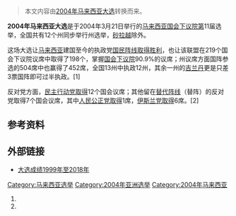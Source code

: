 > 本文内容由[2004年马来西亚大选](https://zh.wikipedia.org/wiki/2004年马来西亚大选)转换而来。


**2004年马来西亚大选**是于2004年3月21日举行的[马来西亚国会](../Page/马来西亚国会.md "wikilink")[下议院第](https://zh.wikipedia.org/wiki/马来西亚下议院 "wikilink")11届选举，全国共有12个州同步举行州选举，[砂拉越](../Page/砂拉越.md "wikilink")除外。

这场大选让[马来西亚](../Page/马来西亚.md "wikilink")建国至今的执政党[国民阵线取得胜利](https://zh.wikipedia.org/wiki/国民阵线 "wikilink")，也让该联盟在219个国会下议院议席中取得了198个，掌握[国会](../Page/马来西亚国会.md "wikilink")[下议院](https://zh.wikipedia.org/wiki/马来西亚下议院 "wikilink")90.9%的议席；州议席方面国阵参选的504席中也赢得了452席，全国13州中执政12州，其余一州的[吉兰丹](../Page/吉兰丹.md "wikilink")更是只差3票国阵即可过半执政。\[1\]

反对党方面，[民主行动党取得](https://zh.wikipedia.org/wiki/民行党 "wikilink")12个国会议席；其他留在[替代阵线](../Page/替代阵线.md "wikilink")（替阵）的反对党取得7个国会议席，其中[人民公正党取得](https://zh.wikipedia.org/wiki/人民公正党 "wikilink")1席，[伊斯兰党取得](https://zh.wikipedia.org/wiki/伊斯兰党 "wikilink")6席。\[2\]

## 参考资料

## 外部链接

  - [大选成绩1999年至2018年](https://politic.cari.com.my/state.php?sid=7&l=cn#ge-11)

[Category:马来西亚选举](https://zh.wikipedia.org/wiki/Category:马来西亚选举 "wikilink") [Category:2004年亚洲选举](https://zh.wikipedia.org/wiki/Category:2004年亚洲选举 "wikilink") [Category:2004年马来西亚](https://zh.wikipedia.org/wiki/Category:2004年马来西亚 "wikilink")

1.
2.